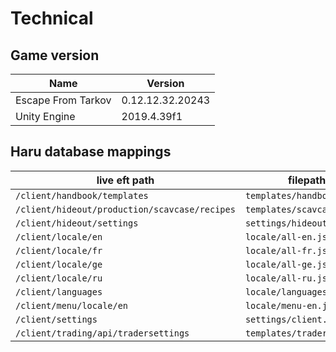 # Technical

## Game version

**Name**           | **Version**
------------------ | ----------------
Escape From Tarkov | 0.12.12.32.20243
Unity Engine       | 2019.4.39f1

## Haru database mappings

**live eft path**                             | **filepath**
--------------------------------------------- | --------------------------
`/client/handbook/templates`                  | `templates/handbook.json`
`/client/hideout/production/scavcase/recipes` | `templates/scavcases.json`
`/client/hideout/settings`                    | `settings/hideout.json`
`/client/locale/en`                           | `locale/all-en.json`
`/client/locale/fr`                           | `locale/all-fr.json`
`/client/locale/ge`                           | `locale/all-ge.json`
`/client/locale/ru`                           | `locale/all-ru.json`
`/client/languages`                           | `locale/languages.json`
`/client/menu/locale/en`                      | `locale/menu-en.json`
`/client/settings`                            | `settings/client.json`
`/client/trading/api/tradersettings`          | `templates/traders.json`
